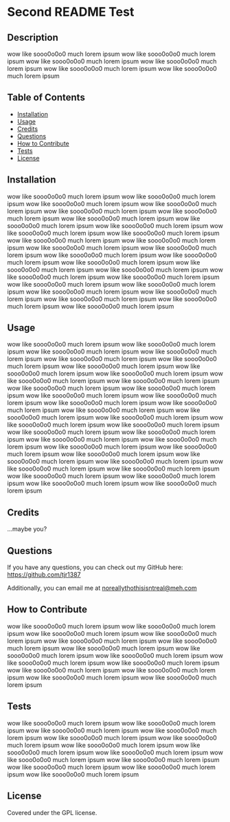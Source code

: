 # Second README Test

## Description

wow like sooo0o0o0 much lorem ipsum wow like sooo0o0o0 much lorem ipsum wow like sooo0o0o0 much lorem ipsum wow like sooo0o0o0 much lorem ipsum wow like sooo0o0o0 much lorem ipsum wow like sooo0o0o0 much lorem ipsum 

## Table of Contents

- [Installation](#installation)
- [Usage](#usage)
- [Credits](#credits)
- [Questions](#questions)
- [How to Contribute](#how-to-contribute)
- [Tests](#tests)
- [License](#license)

## Installation

wow like sooo0o0o0 much lorem ipsum wow like sooo0o0o0 much lorem ipsum wow like sooo0o0o0 much lorem ipsum wow like sooo0o0o0 much lorem ipsum wow like sooo0o0o0 much lorem ipsum wow like sooo0o0o0 much lorem ipsum wow like sooo0o0o0 much lorem ipsum wow like sooo0o0o0 much lorem ipsum wow like sooo0o0o0 much lorem ipsum wow like sooo0o0o0 much lorem ipsum wow like sooo0o0o0 much lorem ipsum wow like sooo0o0o0 much lorem ipsum wow like sooo0o0o0 much lorem ipsum wow like sooo0o0o0 much lorem ipsum wow like sooo0o0o0 much lorem ipsum wow like sooo0o0o0 much lorem ipsum wow like sooo0o0o0 much lorem ipsum wow like sooo0o0o0 much lorem ipsum wow like sooo0o0o0 much lorem ipsum wow like sooo0o0o0 much lorem ipsum wow like sooo0o0o0 much lorem ipsum wow like sooo0o0o0 much lorem ipsum wow like sooo0o0o0 much lorem ipsum wow like sooo0o0o0 much lorem ipsum wow like sooo0o0o0 much lorem ipsum wow like sooo0o0o0 much lorem ipsum wow like sooo0o0o0 much lorem ipsum wow like sooo0o0o0 much lorem ipsum wow like sooo0o0o0 much lorem ipsum 

## Usage

wow like sooo0o0o0 much lorem ipsum wow like sooo0o0o0 much lorem ipsum wow like sooo0o0o0 much lorem ipsum wow like sooo0o0o0 much lorem ipsum wow like sooo0o0o0 much lorem ipsum wow like sooo0o0o0 much lorem ipsum wow like sooo0o0o0 much lorem ipsum wow like sooo0o0o0 much lorem ipsum wow like sooo0o0o0 much lorem ipsum wow like sooo0o0o0 much lorem ipsum wow like sooo0o0o0 much lorem ipsum wow like sooo0o0o0 much lorem ipsum wow like sooo0o0o0 much lorem ipsum wow like sooo0o0o0 much lorem ipsum wow like sooo0o0o0 much lorem ipsum wow like sooo0o0o0 much lorem ipsum wow like sooo0o0o0 much lorem ipsum wow like sooo0o0o0 much lorem ipsum wow like sooo0o0o0 much lorem ipsum wow like sooo0o0o0 much lorem ipsum wow like sooo0o0o0 much lorem ipsum wow like sooo0o0o0 much lorem ipsum wow like sooo0o0o0 much lorem ipsum wow like sooo0o0o0 much lorem ipsum wow like sooo0o0o0 much lorem ipsum wow like sooo0o0o0 much lorem ipsum wow like sooo0o0o0 much lorem ipsum wow like sooo0o0o0 much lorem ipsum wow like sooo0o0o0 much lorem ipsum wow like sooo0o0o0 much lorem ipsum wow like sooo0o0o0 much lorem ipsum wow like sooo0o0o0 much lorem ipsum wow like sooo0o0o0 much lorem ipsum wow like sooo0o0o0 much lorem ipsum wow like sooo0o0o0 much lorem ipsum wow like sooo0o0o0 much lorem ipsum wow like sooo0o0o0 much lorem ipsum 

## Credits

...maybe you?

## Questions

If you have any questions, you can check out my GitHub here: https://github.com/tjr1387  

Additionally, you can email me at noreallythothisisntreal@meh.com

## How to Contribute

wow like sooo0o0o0 much lorem ipsum wow like sooo0o0o0 much lorem ipsum wow like sooo0o0o0 much lorem ipsum wow like sooo0o0o0 much lorem ipsum wow like sooo0o0o0 much lorem ipsum wow like sooo0o0o0 much lorem ipsum wow like sooo0o0o0 much lorem ipsum wow like sooo0o0o0 much lorem ipsum wow like sooo0o0o0 much lorem ipsum wow like sooo0o0o0 much lorem ipsum wow like sooo0o0o0 much lorem ipsum wow like sooo0o0o0 much lorem ipsum wow like sooo0o0o0 much lorem ipsum wow like sooo0o0o0 much lorem ipsum wow like sooo0o0o0 much lorem ipsum 

## Tests

wow like sooo0o0o0 much lorem ipsum wow like sooo0o0o0 much lorem ipsum wow like sooo0o0o0 much lorem ipsum wow like sooo0o0o0 much lorem ipsum wow like sooo0o0o0 much lorem ipsum wow like sooo0o0o0 much lorem ipsum wow like sooo0o0o0 much lorem ipsum wow like sooo0o0o0 much lorem ipsum wow like sooo0o0o0 much lorem ipsum wow like sooo0o0o0 much lorem ipsum wow like sooo0o0o0 much lorem ipsum wow like sooo0o0o0 much lorem ipsum wow like sooo0o0o0 much lorem ipsum wow like sooo0o0o0 much lorem ipsum 

## License

Covered under the GPL license.